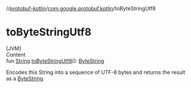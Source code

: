 //[protobuf-kotlin](/reference/kotlin/api-docs/)/[com.google.protobuf.kotlin](/reference/kotlin/api-docs/protobuf-kotlin/com.google.protobuf.kotlin/)/toByteStringUtf8

# toByteStringUtf8

[JVM] \
Content \
fun
[String](https://kotlinlang.org/api/latest/jvm/stdlib/kotlin/-string/index.html).[toByteStringUtf8]()():
[ByteString](/reference/java/api-docs/com/google/protobuf/ByteString.html)


Encodes this String into a sequence of UTF-8 bytes and returns the result as a
[ByteString](/reference/java/api-docs/com/google/protobuf/ByteString.html).
